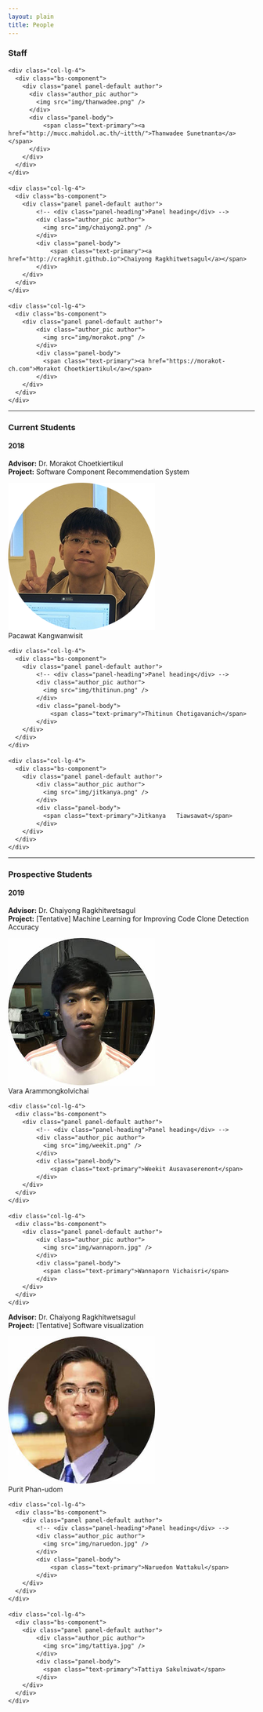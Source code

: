 ```yaml
---
layout: plain
title: People
---
```


### Staff
<div class="row">

    <div class="col-lg-4">
      <div class="bs-component">
        <div class="panel panel-default author">
          <div class="author_pic author">
            <img src="img/thanwadee.png" />
          </div>
          <div class="panel-body">
              <span class="text-primary"><a href="http://mucc.mahidol.ac.th/~ittth/">Thanwadee Sunetnanta</a></span>
          </div>
        </div>
      </div>
    </div>

    <div class="col-lg-4">
      <div class="bs-component">
        <div class="panel panel-default author">
            <!-- <div class="panel-heading">Panel heading</div> -->
            <div class="author_pic author">
              <img src="img/chaiyong2.png" />
            </div>
            <div class="panel-body">
                <span class="text-primary"><a href="http://cragkhit.github.io">Chaiyong Ragkhitwetsagul</a></span>
            </div>
        </div>
      </div>
    </div>

    <div class="col-lg-4">
      <div class="bs-component">
        <div class="panel panel-default author">
            <div class="author_pic author">
              <img src="img/morakot.png" />
            </div>
            <div class="panel-body">
              <span class="text-primary"><a href="https://morakot-ch.com">Morakot Choetkiertikul</a></span>
            </div>
        </div>
      </div>
    </div>

</div>

---

### Current Students
#### 2018
<div class="row">
    <div class="col-md-12">
      <p>
      <b>Advisor:</b> Dr. Morakot Choetkiertikul<br />
      <b>Project:</b> Software Component Recommendation System
      </p>
    </div>
    <div class="col-lg-4">
      <div class="bs-component">
        <div class="panel panel-default author">
          <div class="author_pic author">
            <img src="img/pacawat.png" />
          </div>
          <div class="panel-body">
              <span class="text-primary">Pacawat Kangwanwisit</span>
          </div>
        </div>
      </div>
    </div>

    <div class="col-lg-4">
      <div class="bs-component">
        <div class="panel panel-default author">
            <!-- <div class="panel-heading">Panel heading</div> -->
            <div class="author_pic author">
              <img src="img/thitinun.png" />
            </div>
            <div class="panel-body">
                <span class="text-primary">Thitinun Chotigavanich</span>
            </div>
        </div>
      </div>
    </div>

    <div class="col-lg-4">
      <div class="bs-component">
        <div class="panel panel-default author">
            <div class="author_pic author">
              <img src="img/jitkanya.png" />
            </div>
            <div class="panel-body">
              <span class="text-primary">Jitkanya	Tiawsawat</span>
            </div>
        </div>
      </div>
    </div>
</div>

---

### Prospective Students
#### 2019
<div class="row">
    <div class="col-md-12">
      <p>
      <b>Advisor:</b> Dr. Chaiyong Ragkhitwetsagul<br />
      <b>Project:</b> [Tentative] Machine Learning for Improving Code Clone Detection Accuracy
      </p>
    </div>
    <div class="col-lg-4">
      <div class="bs-component">
        <div class="panel panel-default author">
          <div class="author_pic author">
            <img src="img/vara.jpg" />
          </div>
          <div class="panel-body">
              <span class="text-primary">Vara Arammongkolvichai</span>
          </div>
        </div>
      </div>
    </div>

    <div class="col-lg-4">
      <div class="bs-component">
        <div class="panel panel-default author">
            <!-- <div class="panel-heading">Panel heading</div> -->
            <div class="author_pic author">
              <img src="img/weekit.png" />
            </div>
            <div class="panel-body">
                <span class="text-primary">Weekit Ausavaserenont</span>
            </div>
        </div>
      </div>
    </div>

    <div class="col-lg-4">
      <div class="bs-component">
        <div class="panel panel-default author">
            <div class="author_pic author">
              <img src="img/wannaporn.jpg" />
            </div>
            <div class="panel-body">
              <span class="text-primary">Wannaporn Vichaisri</span>
            </div>
        </div>
      </div>
    </div>
</div>

<div class="row">
    <div class="col-md-12">
      <p>
      <b>Advisor:</b> Dr. Chaiyong Ragkhitwetsagul<br />
      <b>Project:</b> [Tentative] Software visualization
      </p>
    </div>
    <div class="col-lg-4">
      <div class="bs-component">
        <div class="panel panel-default author">
          <div class="author_pic author">
            <img src="img/purit.jpg" />
          </div>
          <div class="panel-body">
              <span class="text-primary">Purit Phan-udom</span>
          </div>
        </div>
      </div>
    </div>

    <div class="col-lg-4">
      <div class="bs-component">
        <div class="panel panel-default author">
            <!-- <div class="panel-heading">Panel heading</div> -->
            <div class="author_pic author">
              <img src="img/naruedon.jpg" />
            </div>
            <div class="panel-body">
                <span class="text-primary">Naruedon Wattakul</span>
            </div>
        </div>
      </div>
    </div>

    <div class="col-lg-4">
      <div class="bs-component">
        <div class="panel panel-default author">
            <div class="author_pic author">
              <img src="img/tattiya.jpg" />
            </div>
            <div class="panel-body">
              <span class="text-primary">Tattiya Sakulniwat</span>
            </div>
        </div>
      </div>
    </div>
</div>
